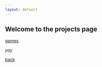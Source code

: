 ```yaml
---
layout: default
---
```


## Welcome to the projects page
[games](./games/games.md).

_yay_

[back](./)